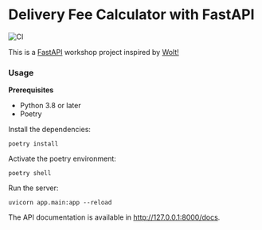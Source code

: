 # Delivery Fee Calculator with FastAPI

![CI](https://github.com/riikkayoki/FastAPI-delivery-fee-calculator/workflows/CI/badge.svg)

This is a [FastAPI](https://fastapi.tiangolo.com/) workshop project inspired by [Wolt!](https://github.com/woltapp/engineering-summer-intern-2022)


### Usage

**Prerequisites**
* Python 3.8 or later
* Poetry

Install the dependencies:
```
poetry install
```

Activate the poetry environment:
```
poetry shell
```
Run the server:
```
uvicorn app.main:app --reload
```

The API documentation is available in http://127.0.0.1:8000/docs.

